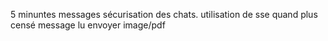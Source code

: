 5 minuntes messages
sécurisation des chats.
utilisation de sse quand plus censé
message lu
envoyer image/pdf
